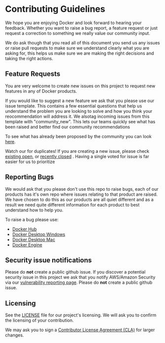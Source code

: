 # Contributing Guidelines

We hope you are enjoying Docker and look forward to hearing your feedback. Whether you want to raise a bug report, a feature request or just request a correction to something we really value our community input.

We do ask though that you read all of this document you send us any issues or raise pull requests to make sure we understand clearly what you are asking for, this helps us make sure we are making the right decisions and taking the right actions.  

## Feature Requests

You are very welcome to create new issues on this project to request new features in any of Docker products.

If you would like to suggest a new feature we ask that you please use our issue template. This contains a few essential questions that help us understand the problem you are looking to solve and how you think your reocommendation will address it. We alsotag incoming issues from this template with "community_new".  This lets our teams quickly see what has been raised and better find our community recommendations

To see what has already been proposed by the community you can look [here](https://github.com/docker/docker-roadmap/labels/community_new).

Watch our for duplicates! If you are creating a new issue, please check [existing open](https://github.com/docker/docker-roadmap/issues), or [recently closed](https://github.com/docker/docker-roadmap/issues?utf8=%E2%9C%93&q=is%3Aissue%20is%3Aclosed%20) . Having a single voted for issue is far easier for us to prioritize 

## Reporting Bugs

We would ask that you please don't use this repo to raise bugs, each of our products has it's own repo where issues relating to that product are raised. We have chosen to do this as our products are all quiet different and as a result we need quite different information for each product to best understand how to help you.

To raise a bug please use:
* [Docker Hub](https://github.com/docker/hub-feedback/issues/new)
* [Docker Desktop Windows](https://github.com/docker/for-win/issues/new)
* [Docker Desktop Mac](https://github.com/docker/for-mac/issues/new)
* [Docker Engine](https://github.com/moby/moby/issues/new)



## Security issue notifications
Please do **not** create a public github issue.
If you discover a potential security issue in this project we ask that you notify AWS/Amazon Security via our [vulnerability reporting page](). Please do **not** create a public github issue.


## Licensing

See the [LICENSE](https://github.com/docker/docker-roadmap/blob/master/LICENSE) file for our project's licensing. We will ask you to confirm the licensing of your contribution.

We may ask you to sign a [Contributor License Agreement (CLA)](http://en.wikipedia.org/wiki/Contributor_License_Agreement) for larger changes.
